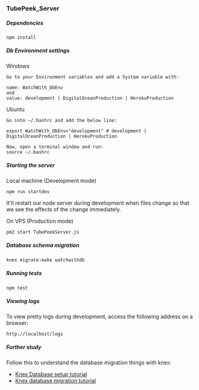 ### TubePeek_Server

##### Dependencies
```terminal
npm install
```

##### Db Environment settings
Windows
```Windows
Go to your Environment variables and add a System variable with:

name: WatchWith_DbEnv
and
value: development | DigitalOceanProduction | HerokuProduction
```

Ubuntu
```Ubuntu
Go into ~/.bashrc and add the below line:

export WatchWith_DbEnv="development" # development | DigitalOceanProduction | HerokuProduction

Now, open a terminal window and run:
source ~/.bashrc
```

##### Starting the server
Local machine (Development mode)
```terminal
npm run startdev
```
It'll restart our node server during development when files change so that we see the effects of the change immediately.

On VPS (Production mode)
```terminal
pm2 start TubePeekServer.js
```

##### Database schema migration
```
knex migrate:make watchwithdb
```

##### Running tests
```terminal
npm test
```

##### Viewing logs
To view pretty logs during development, access the following address on a browser:
```terminal
http://localhost/logs
```

##### Further study
Follow this to understand the database migration things with knex:

- [Knex Database setup tutorial](http://www.dancorman.com/knex-your-sql-best-friend/)
- [Knex database migration tutorial](http://alexzywiak.github.io/running-migrations-with-knex/)
